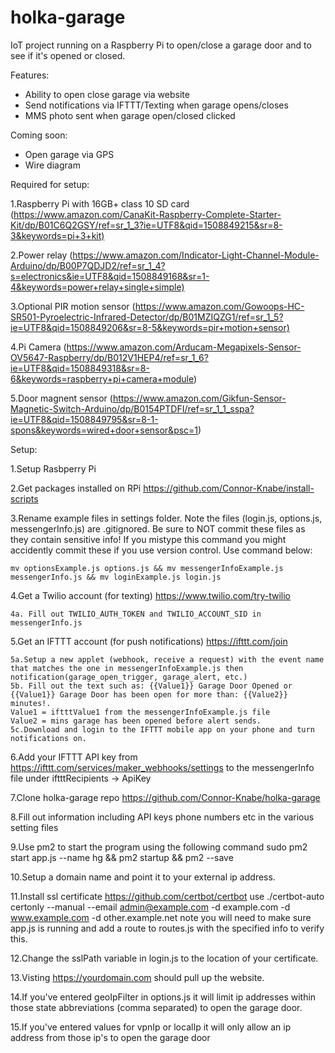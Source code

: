 # holka-garage

IoT project running on a Raspberry Pi to open/close a garage door and to see if it's opened or closed.

Features:

* Ability to open close garage via website
* Send notifications via IFTTT/Texting when garage opens/closes
* MMS photo sent when garage open/closed clicked

Coming soon:

* Open garage via GPS
* Wire diagram

Required for setup:

1.Raspberry Pi with 16GB+ class 10 SD card  (<https://www.amazon.com/CanaKit-Raspberry-Complete-Starter-Kit/dp/B01C6Q2GSY/ref=sr_1_3?ie=UTF8&qid=1508849215&sr=8-3&keywords=pi+3+kit)>

2.Power relay (<https://www.amazon.com/Indicator-Light-Channel-Module-Arduino/dp/B00P7QDJD2/ref=sr_1_4?s=electronics&ie=UTF8&qid=1508849168&sr=1-4&keywords=power+relay+single+simple)>

3.Optional PIR motion sensor (<https://www.amazon.com/Gowoops-HC-SR501-Pyroelectric-Infrared-Detector/dp/B01MZIQZG1/ref=sr_1_5?ie=UTF8&qid=1508849206&sr=8-5&keywords=pir+motion+sensor)>

4.Pi Camera (<https://www.amazon.com/Arducam-Megapixels-Sensor-OV5647-Raspberry/dp/B012V1HEP4/ref=sr_1_6?ie=UTF8&qid=1508849318&sr=8-6&keywords=raspberry+pi+camera+module>)

5.Door magnent sensor (<https://www.amazon.com/Gikfun-Sensor-Magnetic-Switch-Arduino/dp/B0154PTDFI/ref=sr_1_1_sspa?ie=UTF8&qid=1508849795&sr=8-1-spons&keywords=wired+door+sensor&psc=1>)

Setup:

1.Setup Rasbperry Pi

2.Get packages installed on RPi <https://github.com/Connor-Knabe/install-scripts>

3.Rename example files in settings folder.  Note the files (login.js, options.js, messengerInfo.js) are .gitignored.  Be sure to NOT commit these files as they contain sensitive info! If you mistype this command you might accidently commit these if you use version control.  Use command below:

    mv optionsExample.js options.js && mv messengerInfoExample.js messengerInfo.js && mv loginExample.js login.js

4.Get a Twilio account (for texting) <https://www.twilio.com/try-twilio>

    4a. Fill out TWILIO_AUTH_TOKEN and TWILIO_ACCOUNT_SID in messengerInfo.js

5.Get an IFTTT account (for push notifications) <https://ifttt.com/join>

    5a.Setup a new applet (webhook, receive a request) with the event name that matches the one in messengerInfoExample.js then notification(garage_open_trigger, garage_alert, etc.)
    5b. Fill out the text such as: {{Value1}} Garage Door Opened or {{Value1}} Garage Door has been open for more than: {{Value2}} minutes!.
    Value1 = iftttValue1 from the messengerInfoExample.js file
    Value2 = mins garage has been opened before alert sends.
    5c.Download and login to the IFTTT mobile app on your phone and turn notifications on.

6.Add your IFTTT API key from <https://ifttt.com/services/maker_webhooks/settings> to the messengerInfo file under iftttRecipients -> ApiKey

7.Clone holka-garage repo <https://github.com/Connor-Knabe/holka-garage>

8.Fill out information including API keys phone numbers etc in the various setting files

9.Use pm2 to start the program using the following command
    sudo pm2 start app.js --name hg && pm2 startup && pm2 --save

10.Setup a domain name and point it to your external ip address.

11.Install ssl certificate <https://github.com/certbot/certbot> use ./certbot-auto certonly --manual --email admin@example.com -d example.com -d www.example.com -d other.example.net note you will need to make sure app.js is running and add a route to routes.js with the specified info to verify this.

12.Change the sslPath variable in login.js to the location of your certificate.

13.Visting https://yourdomain.com should pull up the website.

14.If you've entered geoIpFilter in options.js it will limit ip addresses within those state abbreviations (comma separated) to open the garage door.

15.If you've entered values for vpnIp or localIp it will only allow an ip address from those ip's to open the garage door